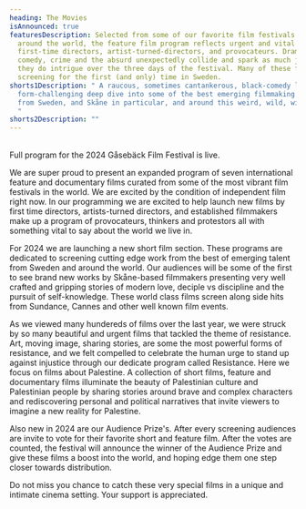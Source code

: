```yaml
---
heading: The Movies
isAnnounced: true
featuresDescription: Selected from some of our favorite film festivals from
  around the world, the feature film program reflects urgent and vital work by
  first-time directors, artist-turned-directors, and provocateurs. Drama,
  comedy, crime and the absurd unexpectedly collide and spark as much joy as
  they do intrigue over the three days of the festival. Many of these films are
  screening for the first (and only) time in Sweden.
shorts1Description: " A raucous, sometimes cantankerous, black-comedy loving and
  form-challenging deep dive into some of the best emerging filmmaking talent
  from Sweden, and Skåne in particular, and around this weird, wild, wide world.
  "
shorts2Description: ""
---
```

\
Full program for the 2024 Gåsebäck Film Festival is live. 



We are super proud to present an expanded program of seven international feature and documentary films curated from some of the most vibrant film festivals in the world. We are excited by the condition of independent film right now. In our programming we are excited to help launch new films by first time directors, artists-turned directors, and established filmmakers make up a program of provocateurs, thinkers and protestors all with something vital to say about the world we live in. 



For 2024 we are launching a new short film section. These programs are dedicated to screening cutting edge work from the best of emerging talent from Sweden and around the world. Our audiences will be some of the first to see brand new works by Skåne-based filmmakers presenting very well crafted and gripping stories of modern love, deciple vs discipline and the pursuit of self-knowledge. These world class films screen along side hits from Sundance, Cannes and other well known film events. 



As we viewed many hundereds of films over the last year, we were struck by so many beautiful and urgent films that tackled the theme of resistance. Art, moving image, sharing stories, are some the most powerful forms of resistance, and we felt compelled to celebrate the human urge to stand up against injustice through our dedicate program called Resistance. Here we focus on films about Palestine. A collection of short films, feature and documentary films illuminate the beauty of Palestinian culture and Palestinian people by sharing stories around brave and complex characters and rediscovering personal and political narratives that invite viewers to imagine a new reality for Palestine. 



Also new in 2024 are our Audience Prize's. After every screening audiences are invite to vote for their favorite short and feature film. After the votes are counted, the festival will announce the winner of the Audience Prize and give these films a boost into the world, and hoping edge them one step closer towards distribution. 



Do not miss you chance to catch these very special films in a unique and intimate cinema setting. Your support is appreciated.
